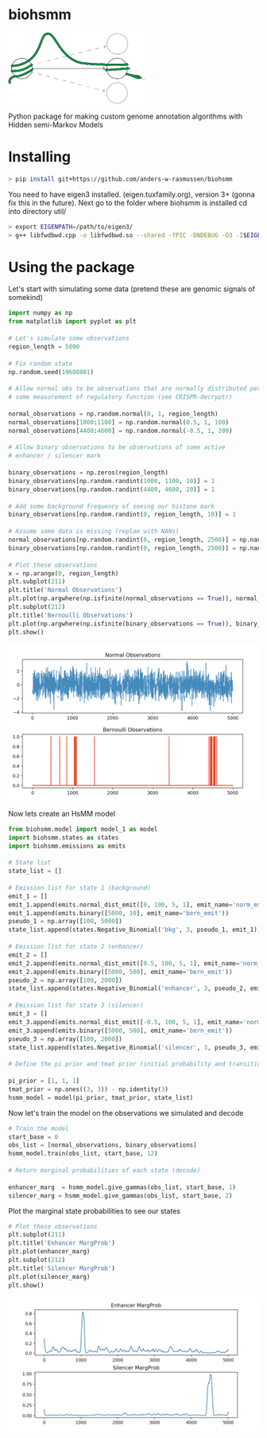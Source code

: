 # biohsmm
<img src=/doc_files/pyclassifier.png alt="drawing" width="275"/>

Python package for making custom genome annotation algorithms with Hidden semi-Markov Models


# Installing

```bash
> pip install git+https://github.com/anders-w-rasmussen/biohsmm
```

You need to have eigen3 installed. (eigen.tuxfamily.org), version 3+ (gonna fix this in the future). 
Next go to the folder where biohsmm is installed cd into directory util/

```bash
> export EIGENPATH=/path/to/eigen3/ 
> g++ libfwdbwd.cpp -o libfwdbwd.so --shared -fPIC -DNDEBUG -O3 -I$EIGENPATH 
```

# Using the package

Let's start with simulating some data (pretend these are genomic signals of somekind)

```python
import numpy as np
from matplotlib import pyplot as plt

# Let's simulate some observations
region_length = 5000

# Fix random state
np.random.seed(19680801)

# Allow normal obs to be observations that are normally distributed perhaps
# some measurement of regulatory function (see CRISPR-decryptr)

normal_observations = np.random.normal(0, 1, region_length)
normal_observations[1000:1100] = np.random.normal(0.5, 1, 100)
normal_observations[4400:4600] = np.random.normal(-0.5, 1, 200)

# Allow binary observations to be observations of some active
# enhancer / silencer mark

binary_observations = np.zeros(region_length)
binary_observations[np.random.randint(1000, 1100, 10)] = 1
binary_observations[np.random.randint(4400, 4600, 20)] = 1

# Add some background frequency of seeing our histone mark
binary_observations[np.random.randint(0, region_length, 10)] = 1

# Assume some data is missing (replae with NANs)
normal_observations[np.random.randint(0, region_length, 2500)] = np.nan
binary_observations[np.random.randint(0, region_length, 2500)] = np.nan

# Plot these observations
x = np.arange(0, region_length)
plt.subplot(211)
plt.title('Normal Observations')
plt.plot(np.argwhere(np.isfinite(normal_observations == True)), normal_observations[np.argwhere(np.isfinite(normal_observations == True))])
plt.subplot(212)
plt.title('Bernoulli Observations')
plt.plot(np.argwhere(np.isfinite(binary_observations == True)), binary_observations[np.argwhere(np.isfinite(binary_observations == True))], c='r')
plt.show()

```

<img src=/doc_files/obs.png alt="drawing" width="600"/>

Now lets create an HsMM model

```python
from biohsmm.model import model_1 as model
import biohsmm.states as states
import biohsmm.emissions as emits

# State list
state_list = []

# Emission list for state 1 (background)
emit_1 = []
emit_1.append(emits.normal_dist_emit([0, 100, 5, 1], emit_name='norm_emit'))
emit_1.append(emits.binary([5000, 10], emit_name='bern_emit'))
pseudo_1 = np.array([100, 5000])
state_list.append(states.Negative_Binomial('bkg', 3, pseudo_1, emit_1))

# Emission list for state 2 (enhancer)
emit_2 = []
emit_2.append(emits.normal_dist_emit([0.5, 100, 5, 1], emit_name='norm_emit'))
emit_2.append(emits.binary([5000, 500], emit_name='bern_emit'))
pseudo_2 = np.array([100, 2000])
state_list.append(states.Negative_Binomial('enhancer', 3, pseudo_2, emit_2))

# Emission list for state 3 (silencer)
emit_3 = []
emit_3.append(emits.normal_dist_emit([-0.5, 100, 5, 1], emit_name='norm_emit'))
emit_3.append(emits.binary([5000, 500], emit_name='bern_emit'))
pseudo_3 = np.array([100, 2000])
state_list.append(states.Negative_Binomial('silencer', 3, pseudo_3, emit_3))

# Define the pi prior and tmat prior (initial probability and transition matrix)

pi_prior = [1, 1, 1]
tmat_prior = np.ones((3, 3)) - np.identity(3)
hsmm_model = model(pi_prior, tmat_prior, state_list) 

```

Now let's train the model on the observations we simulated and decode

```python
# Train the model
start_base = 0
obs_list = [normal_observations, binary_observations]
hsmm_model.train(obs_list, start_base, 12)

# Return marginal probabilities of each state (decode)

enhancer_marg  = hsmm_model.give_gammas(obs_list, start_base, 1)
silencer_marg = hsmm_model.give_gammas(obs_list, start_base, 2)
```

Plot the marginal state probabilities to see our states 


```python
# Plot these observations
plt.subplot(211)
plt.title('Enhancer MargProb')
plt.plot(enhancer_marg)
plt.subplot(212)
plt.title('Silencer MargProb')
plt.plot(silencer_marg)
plt.show()
```

<img src=/doc_files/margProbs.png alt="drawing" width="600"/>












